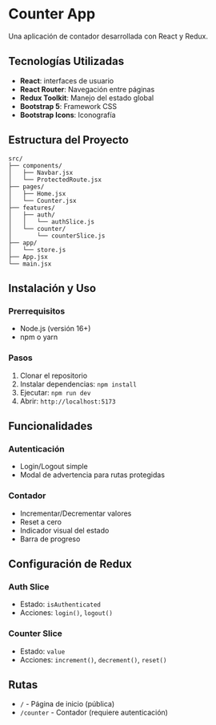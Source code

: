 # Counter App

Una aplicación de contador desarrollada con React y Redux.

## Tecnologías Utilizadas

- **React**: interfaces de usuario
- **React Router**: Navegación entre páginas
- **Redux Toolkit**: Manejo del estado global
- **Bootstrap 5**: Framework CSS
- **Bootstrap Icons**: Iconografía

## Estructura del Proyecto

```
src/
├── components/          
│   ├── Navbar.jsx      
│   └── ProtectedRoute.jsx 
├── pages/              
│   ├── Home.jsx        
│   └── Counter.jsx     
├── features/           
│   ├── auth/           
│   │   └── authSlice.js    
│   └── counter/        
│       └── counterSlice.js 
├── app/
│   └── store.js        
├── App.jsx             
└── main.jsx           
```

## Instalación y Uso

### Prerrequisitos
- Node.js (versión 16+)
- npm o yarn

### Pasos
1. Clonar el repositorio
2. Instalar dependencias: `npm install`
3. Ejecutar: `npm run dev`
4. Abrir: `http://localhost:5173`

## Funcionalidades

### Autenticación
- Login/Logout simple
- Modal de advertencia para rutas protegidas

### Contador
- Incrementar/Decrementar valores
- Reset a cero
- Indicador visual del estado
- Barra de progreso

## Configuración de Redux

### Auth Slice
- Estado: `isAuthenticated`
- Acciones: `login()`, `logout()`

### Counter Slice
- Estado: `value`
- Acciones: `increment()`, `decrement()`, `reset()`

## Rutas

- `/` - Página de inicio (pública)
- `/counter` - Contador (requiere autenticación)